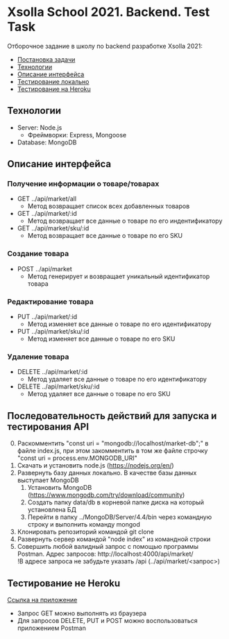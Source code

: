 # Xsolla School 2021. Backend. Test Task

Отборочное задание в школу по backend разработке Xsolla 2021: 
  - [Постановка задачи](https://github.com/xsolla/xsolla-school-backend-2021/blob/main/README.md)
  - [Технологии](#технологии)
  - [Описание интерфейса](#описание-интерфейса)
  - [Тестирование локально](#последовательность-действий-для-запуска-и-тестирования-api)
  - [Тестирование на Heroku](#тестирование-на-heroku)



## Технологии
  - Server: Node.js
    - Фреймворки: Express, Mongoose
  - Database: MongoDB

## Описание интерфейса

### Получение информации о товаре/товарах
- GET ../api/market/all 
  - Метод возвращает список всех добавленных товаров
- GET ../api/market/:id 
  - Метод возвращает все данные о товаре по его индентификатору
- GET ../api/market/sku/:id 
  - Метод возвращает все данные о товаре по его SKU

### Создание товара
- POST ../api/market 
  - Метод генерирует и возвращает уникальный идентификатор товара

### Редактирование товара
- PUT ../api/market/:id 
  - Метод изменяет все данные о товаре по его идентификатору
- PUT ../api/market/sku/:id 
  - Метод изменяет все данные о товаре по его SKU

### Удаление товара
- DELETE ../api/market/:id 
  - Метод удаляет все данные о товаре по его идентификатору
- DELETE ../api/market/sku/:id 
  - Метод удаляет все данные о товаре по его SKU


## Последовательность действий для запуска и тестирования API
0. Раскомментить "const uri = "mongodb://localhost/market-db";" в файле index.js, при этом закомментить в том же файле строчку "const uri = process.env.MONGODB_URI"
1. Скачать и установить node.js (https://nodejs.org/en/)
2. Развернуть базу данных локально. В качестве базы данных выступает MongoDB
    1. Установить MongoDB (https://www.mongodb.com/try/download/community) 
    2. Cоздать папку data/db в корневой папке диска на который установлена БД
    3. Перейти в папку ../MongoDB/Server/4.4/bin через командную строку и выполнить команду mongod
3. Клонировать репозиторий командой git clone
4. Развернуть сервер командой "node index" из командной строки
5. Совершить любой валидный запрос с помощью программы Postman. Адрес запросов: http://localhost:4000/api/market/  
!В адресе запроса не забудьте указать /api (../api/market/<запрос>)


## Тестирование не Heroku
[Ссылка на приложение](https://market-xsolla.herokuapp.com/api/market/all)

- Запрос GET можно выполнять из браузера 
- Для запросов DELETE, PUT и POST можно воспользоваться приложением Postman




